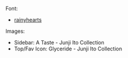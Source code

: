 

Font: 
   - [rainyhearts](https://fontmeme.com/fonts/rainy-hearts-font/)

Images: 
   - Sidebar: A Taste - Junji Ito Collection
   - Top/Fav Icon: Glyceride - Junji Ito Collection

